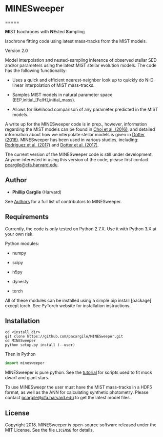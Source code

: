 # MINESweeper
=====

**M**IST **I**sochrones with **NE**sted **S**ampling

Isochrone fitting code using latest mass-tracks from the MIST models.

Version 2.0

Model interpolation and nested-sampling inference of observed stellar SED and/or parameters using the latest MIST stellar evolution models. The code has the following functionality:

* Uses a quick and efficient nearest-neighbor look up to quickly do N-D linear interpolation of MIST mass-tracks.

* Samples MIST models in natural parameter space (EEP,initial_[Fe/H],initial_mass).

* Allows for likelihood comparison of any parameter predicted in the MIST models.

A write up for the MINESweeper code is in prep., however, information regarding the MIST models can be found in [Choi et al. (2016)](http://adsabs.harvard.edu/abs/2016ApJ...823..102C), and detailed information about how we interpolate stellar models is given in [Dotter (2016)](http://adsabs.harvard.edu/abs/2016ApJS..222....8D). MINESweeper has been used in various studies, including: [Rodriguez et al. (2017)](http://adsabs.harvard.edu/abs/2017AJ....153..256R) and [Dotter et al. (2017)](http://adsabs.harvard.edu/abs/2017ApJ...840...99D).

The current version of the MINESweeper code is still under development. Anyone interested in using this version of the code, please first contact <pcargile@cfa.harvard.edu>.


Author
-------
* **Phillip Cargile** (Harvard)

See [Authors](authors.md) for a full list of contributors to MINESweeper.

Requirements
-------

Currently, the code is only tested on Python 2.7.X. Use it with Python 3.X at your own risk.

Python modules:

* numpy
* scipy
* h5py
* dynesty 

* torch 

All of these modules can be installed using a simple pip install [package] except torch. See PyTorch website for installation instructions.

Installation
------
```
cd <install_dir>
git clone https://github.com/pacargile/MINESweeper.git
cd MINESweeper
python setup.py install (--user)
```

Then in Python
```python
import minesweeper
```

MINESweeper is pure python.
See the [tutorial](demo/) for scripts used to fit mock dwarf and giant stars.

To use MINESweepr the user must have the MIST mass-tracks in a HDF5 format, as well as the ANN for calculating synthetic photometry. Please contact <pcargile@cfa.harvard.edu> to get the latest model files.


License
--------

Copyright 2018. MINESweeper is open-source software released under 
the MIT License. See the file ``LICENSE`` for details.
